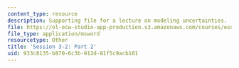 ```yaml
---
content_type: resource
description: Supporting file for a lecture on modeling uncertainties.
file: https://ol-ocw-studio-app-production.s3.amazonaws.com/courses/esd-70j-engineering-economy-module-fall-2009/933c8135b8706c3b912d81f5c9acb101_ESD70session3_2Part2.xls
file_type: application/msword
resourcetype: Other
title: 'Session 3-2: Part 2'
uid: 933c8135-b870-6c3b-912d-81f5c9acb101
---
```

